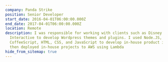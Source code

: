 ```yaml
---
company: Panda Strike
position: Senior Developer
start_date: 2016-04-01T06:00:00.000Z
end_date: 2017-04-01T06:00:00.000Z
location: Remote
description: I was responsible for working with clients such as Disney
  Interactive to develop Wordpress themes and plugins. I used Node.JS, Polymer,
  CoffeeScript, HTML, CSS, and JavaScript to develop in-house product ideas and
  then deployed in-house projects to AWS using Lambda
hide_from_sitemap: true
---
```

